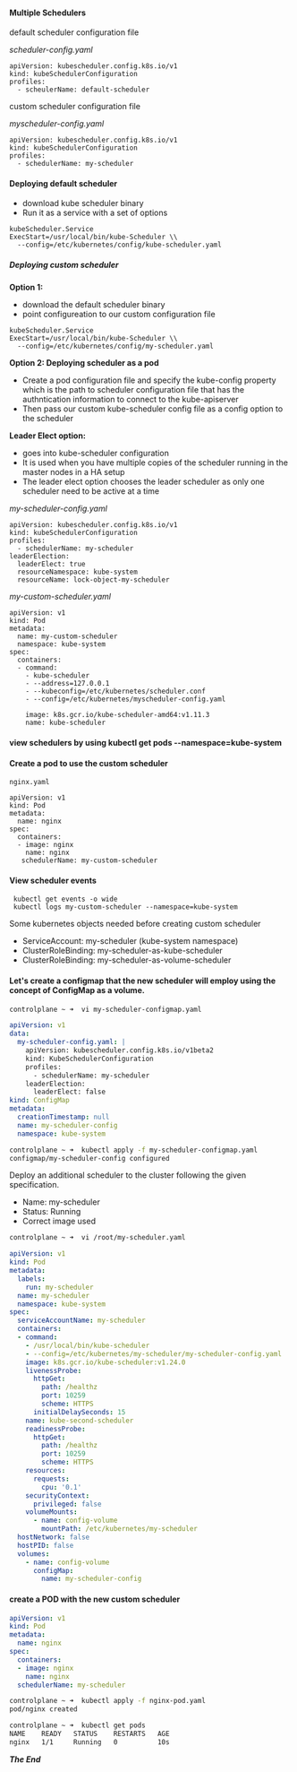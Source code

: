 #### Multiple Schedulers

default scheduler configuration file


*scheduler-config.yaml*
```{r echo=FALSE, eval=FALSE}
apiVersion: kubescheduler.config.k8s.io/v1
kind: kubeSchedulerConfiguration
profiles:
  - scheulerName: default-scheduler
```

custom scheduler configuration file

*myscheduler-config.yaml*

```{r echo=FALSE, eval=FALSE}
apiVersion: kubescheduler.config.k8s.io/v1
kind: kubeSchedulerConfiguration
profiles:
  - schedulerName: my-scheduler

```
#### Deploying default scheduler

- download kube scheduler binary
- Run it as a service with a set of options

```{r echo=FALSE, eval=FALSE}
kubeScheduler.Service
ExecStart=/usr/local/bin/kube-Scheduler \\
  --config=/etc/kubernetes/config/kube-scheduler.yaml
```
##### Deploying custom scheduler

**Option 1:**
- download the default scheduler binary
- point configureation to our custom configuration file

```{r echo=FALSE, eval=FALSE}
kubeScheduler.Service
ExecStart=/usr/local/bin/kube-Scheduler \\
  --config=/etc/kubernetes/config/my-scheduler.yaml
````

**Option 2: Deploying scheduler as a pod**

- Create a pod configuration file and specify the kube-config property which is the path to scheduler configuration file that has the authntication information to connect to the kube-apiserver 
- Then pass our custom kube-scheduler config file as a config option to the scheduler

**Leader Elect option:**
- goes into kube-scheduler configuration
- It is used when you have multiple copies of the scheduler running in the master nodes in a HA setup
- The leader elect option chooses the leader scheduler as only one scheduler need to be active at a time

*my-scheduler-config.yaml*

```{r echo=FALSE, eval=FALSE}
apiVersion: kubescheduler.config.k8s.io/v1
kind: kubeSchedulerConfiguration
profiles:
  - schedulerName: my-scheduler
leaderElection:
  leaderElect: true
  resourceNamespace: kube-system 
  resourceName: lock-object-my-scheduler
```


*my-custom-scheduler.yaml*
```{r echo=FALSE, eval=FALSE}
apiVersion: v1
kind: Pod
metadata:
  name: my-custom-scheduler
  namespace: kube-system
spec:
  containers:
  - command:
    - kube-scheduler
    - --address=127.0.0.1
    - --kubeconfig=/etc/kubernetes/scheduler.conf
    - --config=/etc/kubernetes/myscheduler-config.yaml

    image: k8s.gcr.io/kube-scheduler-amd64:v1.11.3
    name: kube-scheduler
```

#### view schedulers by using kubectl get pods --namespace=kube-system


#### Create a pod to use the custom scheduler

```{r echo=FALSE, eval=FALSE}
nginx.yaml

apiVersion: v1
kind: Pod
metadata:
  name: nginx
spec:
  containers:
  - image: nginx
    name: nginx
   schedulerName: my-custom-scheduler
```

 #### View scheduler events

```{r echo=FALSE, eval=FALSE}
 kubectl get events -o wide 
 kubectl logs my-custom-scheduler --namespace=kube-system
```
Some kubernetes objects needed before creating custom scheduler

+ ServiceAccount: my-scheduler (kube-system namespace)
+ ClusterRoleBinding: my-scheduler-as-kube-scheduler
+ ClusterRoleBinding: my-scheduler-as-volume-scheduler

#### Let's create a configmap that the new scheduler will employ using the concept of ConfigMap as a volume.

```bash
controlplane ~ ➜  vi my-scheduler-configmap.yaml
```

```yaml
apiVersion: v1
data:
  my-scheduler-config.yaml: |
    apiVersion: kubescheduler.config.k8s.io/v1beta2
    kind: KubeSchedulerConfiguration
    profiles:
      - schedulerName: my-scheduler
    leaderElection:
      leaderElect: false
kind: ConfigMap
metadata:
  creationTimestamp: null
  name: my-scheduler-config
  namespace: kube-system
```

```bash
controlplane ~ ➜  kubectl apply -f my-scheduler-configmap.yaml
configmap/my-scheduler-config configured
````

Deploy an additional scheduler to the cluster following the given specification.

+ Name: my-scheduler
+ Status: Running
+ Correct image used

```bash
controlplane ~ ➜  vi /root/my-scheduler.yaml
```

```yaml
apiVersion: v1
kind: Pod
metadata:
  labels:
    run: my-scheduler
  name: my-scheduler
  namespace: kube-system
spec:
  serviceAccountName: my-scheduler
  containers:
  - command:
    - /usr/local/bin/kube-scheduler
    - --config=/etc/kubernetes/my-scheduler/my-scheduler-config.yaml
    image: k8s.gcr.io/kube-scheduler:v1.24.0
    livenessProbe:
      httpGet:
        path: /healthz
        port: 10259
        scheme: HTTPS
      initialDelaySeconds: 15
    name: kube-second-scheduler
    readinessProbe:
      httpGet:
        path: /healthz
        port: 10259
        scheme: HTTPS
    resources:
      requests:
        cpu: '0.1'
    securityContext:
      privileged: false
    volumeMounts:
      - name: config-volume
        mountPath: /etc/kubernetes/my-scheduler
  hostNetwork: false
  hostPID: false
  volumes:
    - name: config-volume
      configMap:
        name: my-scheduler-config
```

#### create a POD with the new custom scheduler

```yaml
apiVersion: v1
kind: Pod
metadata:
  name: nginx
spec:
  containers:
  - image: nginx
    name: nginx
  schedulerName: my-scheduler
```

```bash
controlplane ~ ➜  kubectl apply -f nginx-pod.yaml 
pod/nginx created

controlplane ~ ➜  kubectl get pods
NAME    READY   STATUS    RESTARTS   AGE
nginx   1/1     Running   0          10s
```

***The End***